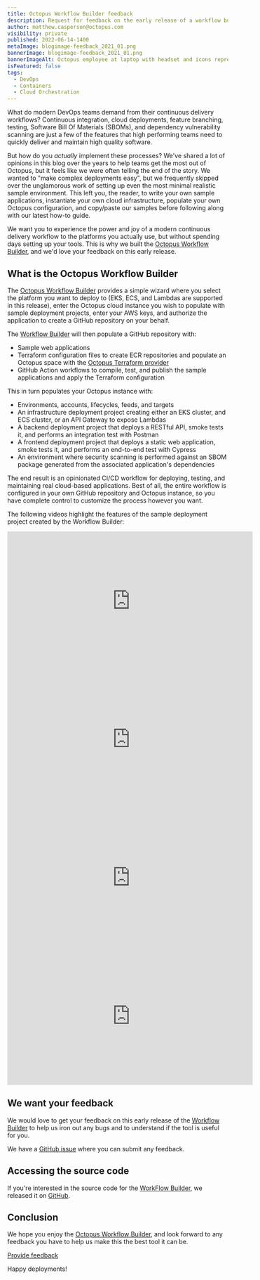 ```yaml
---
title: Octopus Workflow Builder feedback
description: Request for feedback on the early release of a workflow builder.
author: matthew.casperson@octopus.com
visibility: private
published: 2022-06-14-1400
metaImage: blogimage-feedback_2021_01.png
bannerImage: blogimage-feedback_2021_01.png
bannerImageAlt: Octopus employee at laptop with headset and icons representing customer feedback
isFeatured: false
tags: 
  - DevOps
  - Containers
  - Cloud Orchestration
---
```


What do modern DevOps teams demand from their continuous delivery workflows? Continuous integration, cloud deployments, feature branching, testing, Software Bill Of Materials (SBOMs), and dependency vulnerability scanning are just a few of the features that high performing teams need to quickly deliver and maintain high quality software.

But how do you *actually* implement these processes? We've shared a lot of opinions in this blog over the years to help teams get the most out of Octopus, but it feels like we were often telling the end of the story. We wanted to "make complex deployments easy", but we frequently skipped over the unglamorous work of setting up even the most minimal realistic sample environment. This left you, the reader, to write your own sample applications, instantiate your own cloud infrastructure, populate your own Octopus configuration, and copy/paste our samples before following along with our latest how-to guide.

We want you to experience the power and joy of a modern continuous delivery workflow to the platforms you actually use, but without spending days setting up your tools. This is why we built the [Octopus Workflow Builder](https://octopusworkflowbuilder.octopus.com/#/), and we'd love your feedback on this early release.

## What is the Octopus Workflow Builder

The [Octopus Workflow Builder](https://octopusworkflowbuilder.octopus.com/#/) provides a simple wizard where you select the platform you want to deploy to (EKS, ECS, and Lambdas are supported in this release), enter the Octopus cloud instance you wish to populate with sample deployment projects, enter your AWS keys, and authorize the application to create a GitHub repository on your behalf.

The [Workflow Builder](https://octopusworkflowbuilder.octopus.com/#/) will then populate a GitHub repository with:

- Sample web applications
- Terraform configuration files to create ECR repositories and populate an Octopus space with the [Octopus Terraform provider ](https://registry.terraform.io/providers/OctopusDeployLabs/octopusdeploy/latest/docs)
- GitHub Action workflows to compile, test, and publish the sample applications and apply the Terraform configuration

This in turn populates your Octopus instance with:

- Environments, accounts, lifecycles, feeds, and targets
- An infrastructure deployment project creating either an EKS cluster, and ECS cluster, or an API Gateway to expose Lambdas
- A backend deployment project that deploys a RESTful API, smoke tests it, and performs an integration test with Postman
- A frontend deployment project that deploys a static web application, smoke tests it, and performs an end-to-end test with Cypress
- An environment where security scanning is performed against an SBOM package generated from the associated application's dependencies

The end result is an opinionated CI/CD workflow for deploying, testing, and maintaining real cloud-based applications. Best of all, the entire workflow is configured in your own GitHub repository and Octopus instance, so you have complete control to customize the process however you want.

The following videos highlight the features of the sample deployment project created by the Workflow Builder:

<iframe width="560" height="315" src="https://www.youtube.com/embed/wABZvJPVCMg" frameborder="0" allowfullscreen></iframe>
<iframe width="560" height="315" src="https://www.youtube.com/embed/vcHdGRS-xzU" frameborder="0" allowfullscreen></iframe>
<iframe width="560" height="315" src="https://www.youtube.com/embed/sex-QLKA5xE" frameborder="0" allowfullscreen></iframe>
<iframe width="560" height="315" src="https://www.youtube.com/embed/Wo4JY8fV_WM" frameborder="0" allowfullscreen></iframe>

## We want your feedback

We would love to get your feedback on this early release of the [Workflow Builder](https://octopusworkflowbuilder.octopus.com/#/) to help us iron out any bugs and to understand if the tool is useful for you. 

We have a [GitHub issue](https://github.com/OctopusSamples/content-team-apps/issues/13) where you can submit any feedback.

## Accessing the source code

If you're interested in the source code for the [WorkFlow Builder](https://octopusworkflowbuilder.octopus.com/#/), we released it on [GitHub](https://github.com/OctopusSamples/content-team-apps).

## Conclusion

We hope you enjoy the [Octopus Workflow Builder](https://octopusworkflowbuilder.octopus.com/#/), and look forward to any feedback you have to help us make this the best tool it can be.

<span><a class="btn btn-success" href="https://github.com/OctopusSamples/content-team-apps/issues/13">Provide feedback</a></span>

Happy deployments! 
